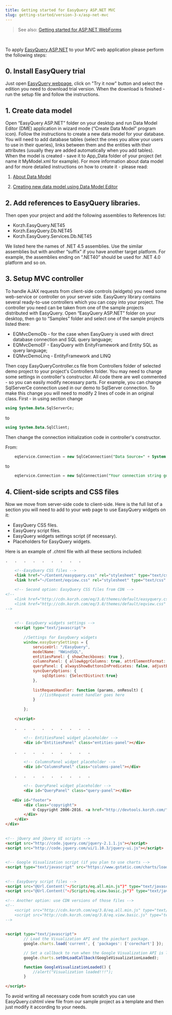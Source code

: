 ```yaml
---
title: Getting started for EasyQuery ASP.NET MVC
slug: getting-started/version-3-x/asp-net-mvc
---
```



> See also: [Getting started for ASP.NET WebForms](//easyquery/docs/getting-started/asp-net-webforms)

&nbsp;             

To apply [EasyQuery ASP.NET](//easyquery#asp-net/) to your MVC web application please perform the following steps:

## 0. Install EasyQuery trial
Just open [EasyQuery webpage](https://korzh.com/easyquery), click on "Try it now" button and select the edition you need to download trial version. 
When the download is finished - run the setup file and follow the instructions.

## 1. Create data model

Open “EasyQuery ASP.NET” folder on your desktop and run Data Model Editor (DME) application in wizard mode (“Create Data Model” program icon). Follow the instructions to create a new data model for your database. You will need to add database tables (select the ones you allow your users to use in their queries), links between them and the entities with their attributes (usually they are added automatically when you add tables). When the model is created - save it to App_Data folder of your project (let name it MyModel.xml for example). For more information about data model and for more detailed instructions on how to create it - please read:

   1. [About Data Model](/fundamentals/data-model)

   2. [Creating new data model using Data Model Editor](/getting-started/new-data-model)

## 2. Add references to EasyQuery libraries.

Then open your project and add the following assemblies to References list:

  - Korzh.EasyQuery.NET45
  - Korzh.EasyQuery.Db.NET45
  - Korzh.EasyQuery.Services.Db.NET45

We listed here the names of .NET 4.5 assemblies. Use the similar assemblies but with another “suffix” if you have another target platform. For example, the assemblies ending on ”.NET40” should be used for .NET 4.0 platform and so on.

## 3. Setup MVC controller

To handle AJAX requests from client-side controls (widgets) you need some web-service or controller on your server side. EasyQuery library contains several ready-to-use controllers which you can copy into your project. The controller you need can be taken from one of the sample projects distributed with EasyQuery. Open “EasyQuery ASP.NET” folder on your desktop, then go to “Samples” folder and select one of the sample projects listed there:

  - EQMvcDemoDb - for the case when EasyQuery is used with direct database connection and SQL query language;
  - EQMvcDemoEF - EasyQuery with EnityFramework and Entity SQL as query language;
  - EQMvcDemoLinq - EntityFramework and LINQ

Then copy EasyQueryController.cs file from Controllers folder of selected demo project to your project's Controllers folder. You may need to change some settings in controller's constructor. All code there are well commented - so you can easily modify necessary parts. For example, you can change SqlServerCe connection used in our demo to SqlServer connection. To make this change you will need to modify 2 lines of code in an original class. First - in using section change 

```sql
using System.Data.SqlServerCe;
```
to 

```sql
using System.Data.SqlClient;
```
 Then change the connection initialization code in controller's constructor.

From: 

```sql
    eqService.Connection = new SqlCeConnection("Data Source=" + System.IO.Path.Combine(dataPath, "Northwind.sdf"));
```
to

```sql
    eqService.Connection = new SqlConnection("Your connection string goes here");
```

## 4. Client-side scripts and CSS files

Now we move from server-side code to client-side. Here is the full list of a section you will need to add to your web page to use EasyQuery widgets on it:

  - EasyQuery CSS files.
  - EasyQuery script files.
  - EasyQuery widgets settings script (if necessary).
  - Placeholders for EasyQuery widgets.

Here is an example of .chtml file with all these sections included: 

```html
.   .   .   .   .   .   .   .   .
 
    <!--EasyQuery CSS files -->
    <link href="~/Content/easyquery.css" rel="stylesheet" type="text/css" media="screen" />
    <link href="~/Content/eqview.css" rel="stylesheet" type="text/css" />
 
    <!-- Second option: EasyQuery CSS files from CDN -->
<!--
    <link href="http://cdn.korzh.com/eq/3.8/themes/default/easyquery.css" rel="stylesheet" type="text/css" media="screen" />
    <link href="http://cdn.korzh.com/eq/3.8/themes/default/eqview.css" rel="stylesheet" type="text/css" media="screen" />
-->
 
 
    <!-- EasyQuery widgets settings -->
    <script type="text/javascript">
 
        //Settings for EasyQuery widgets 
        window.easyQuerySettings = {
            serviceUrl: "/EasyQuery",
            modelName: "NWindSQL",
            entitiesPanel: { showCheckboxes: true },
            columnsPanel: { allowAggrColumns: true, attrElementFormat: "{entity} {attr}", showColumnCaptions: true, adjustEntitiesMenuHeight: false },
            queryPanel: { alwaysShowButtonsInPredicates: false, adjustEntitiesMenuHeight: false, menuSearchBoxAfter: 20 },
            syncQueryOptions: {
                sqlOptions: {SelectDistinct:true}
            },
 
            listRequesHandler: function (params, onResult) {
               //listRequest event handler goes here
            }
 
        };
 
	</script>
 
    .   .   .   .   .   .   .   .   .
 
        <!-- EntitiesPanel widget placeholder -->
        <div id="EntitiesPanel" class="entities-panel"></div>
 
    .   .   .   .   .   .   .   .   .
 
        <!-- ColumnsPanel widget placeholder -->
        <div id="ColumnsPanel" class="columns-panel"></div>
 
    .   .   .   .   .   .   .   .   .
 
        <!-- QueryPanel widget placeholder -->
        <div id="QueryPanel" class="query-panel"></div>
 
   <div id="footer">
        <div class="copyright">
            © Copyright 2006-2016. <a href="http://devtools.korzh.com/" target="_blank">Korzh.com</a>
        </div>
    </div>
</div>
 
 
<!-- jQuery and jQuery UI scripts --> 
<script src="http://code.jquery.com/jquery-2.1.1.js"></script> 
<script src="http://code.jquery.com/ui/1.10.3/jquery-ui.js"></script>
 
 
<!-- Google Visualization script (if you plan to use charts --> 
<script type="text/javascript" src="https://www.gstatic.com/charts/loader.js"></script>
 
 
<!-- EasyQuery script files --> 
<script src="@Url.Content("~/Scripts/eq.all.min.js")" type="text/javascript"></script>
<script src="@Url.Content("~/Scripts/eq.view.basic.js")" type="text/javascript"></script>
 
<!-- Another option: use CDN versions of those files -->
<!--
    <script src="http://cdn.korzh.com/eq/3.8/eq.all.min.js" type="text/javascript"></script>
    <script src="http://cdn.korzh.com/eq/3.8/eq.view.basic.js" type="text/javascript"></script>
-->
 
 
<script type="text/javascript">
        // Load the Visualization API and the piechart package.
        google.charts.load('current', { 'packages': ['corechart'] }); 

        // Set a callback to run when the Google Visualization API is loaded.
        google.charts.setOnLoadCallback(GoogleVisualizationLoaded);

        function GoogleVisualizationLoaded() {
            //alert("Visualization loaded!!!");
        }
 
</script>
```
To avoid writing all necessary code from scratch you can use EasyQuery.cshtml view file from our sample project as a template and then just modify it according to your needs.